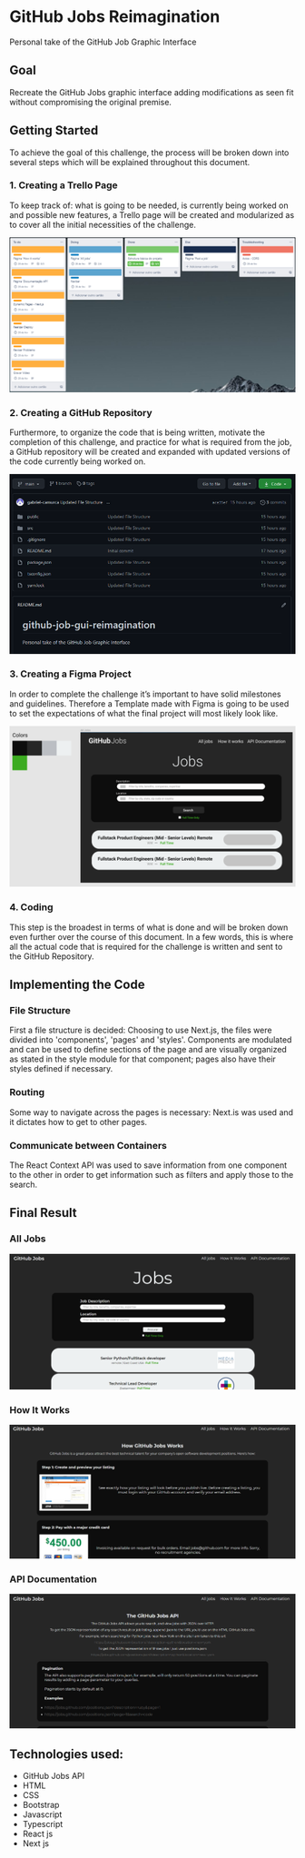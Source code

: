 # GitHub Jobs Reimagination
Personal take of the GitHub Job Graphic Interface
## Goal
Recreate the GitHub Jobs graphic interface adding modifications as seen fit without compromising the original premise.

## Getting Started
To achieve the goal of this challenge, the process will be broken down into several steps which will be explained throughout this document.

### 1. Creating a Trello Page
To keep track of: what is going to be needed, is currently being worked on and possible new features, a Trello page will be created and modularized as to cover all the initial necessities of the challenge.

![Trello Snippet](https://github.com/gabriel-camurca/github-job-gui-reimagination/blob/main/imgs_git/trello_snippet.png)

### 2. Creating a GitHub Repository
Furthermore, to organize the code that is being written, motivate the completion of this challenge, and practice for what is required from the job, a GitHub repository will be created and expanded with updated versions of the code currently being worked on.

![Github Snippet](https://github.com/gabriel-camurca/github-job-gui-reimagination/blob/main/imgs_git/github_snippet.png)

### 3. Creating a Figma Project
In order to complete the challenge it’s important to have solid milestones and guidelines. Therefore a Template made with Figma is going to be used to set the expectations of what the final project will most likely look like.

![Figma Project](https://github.com/gabriel-camurca/github-job-gui-reimagination/blob/main/imgs_git/figma_snippet.png)

### 4. Coding
This step is the broadest in terms of what is done and will be broken down even further over the course of this document. In a few words, this is where all the actual code that is required for the challenge is written and sent to the GitHub Repository.

## Implementing the Code

### File Structure
First a file structure is decided: Choosing to use Next.js, the files were divided into 'components', 'pages' and 'styles'. Components are modulated and can be used to define sections of the page and are visually organized as stated in the style module for that component; pages also have their styles defined if necessary.

### Routing
Some way to navigate across the pages is necessary: Next.is was used and it dictates how to get to other pages.

### Communicate between Containers
The React Context API was used to save information from one component to the other in order to get information such as filters and apply those to the search.

## Final Result

### All Jobs
![All Jobs](https://github.com/gabriel-camurca/github-job-gui-reimagination/blob/main/imgs_git/jobs_page.png)

### How It Works 
![How It Works](https://github.com/gabriel-camurca/github-job-gui-reimagination/blob/main/imgs_git/hiw_page.png)

### API Documentation
![Documentation API](https://github.com/gabriel-camurca/github-job-gui-reimagination/blob/main/imgs_git/doc_page.png)

## Technologies used:

* GitHub Jobs API
* HTML
* CSS
* Bootstrap
* Javascript
* Typescript
* React js
* Next js
